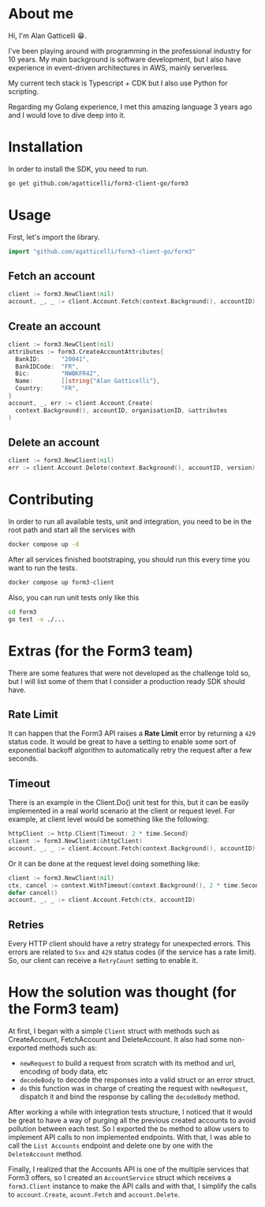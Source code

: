# About me

Hi, I'm Alan Gatticelli 😁.

I've been playing around with programming in the professional industry for 10 years. My main background is software development, but I also have experience in event-driven architectures in AWS, mainly serverless.

My current tech stack is Typescript + CDK but I also use Python for scripting.

Regarding my Golang experience, I met this amazing language 3 years ago and I would love to dive deep into it.

# Installation

In order to install the SDK, you need to run.

```bash
go get github.com/agatticelli/form3-client-go/form3
```

# Usage

First, let's import the library.

```go
import "github.com/agatticelli/form3-client-go/form3"
```

## Fetch an account

```go
client := form3.NewClient(nil)
account, _, _ := client.Account.Fetch(context.Background(), accountID)
```

## Create an account

```go
client := form3.NewClient(nil)
attributes := form3.CreateAccountAttributes{
  BankID:      "20041",
  BankIDCode:  "FR",
  Bic:         "NWBKFR42",
  Name:        []string{"Alan Gatticelli"},
  Country:     "FR",
}
account, _, err := client.Account.Create(
  context.Background(), accountID, organisationID, &attributes
)
```

## Delete an account

```go
client := form3.NewClient(nil)
err := client.Account.Delete(context.Background(), accountID, version)
```

# Contributing

In order to run all available tests, unit and integration, you need to be in the root path and start all the services with

```bash
docker compose up -d
```

After all services finished bootstraping, you should run this every time you want to run the tests.

```bash
docker compose up form3-client
```

Also, you can run unit tests only like this

```bash
cd form3
go test -v ./...
```

# Extras (for the Form3 team)

There are some features that were not developed as the challenge told so, but I will list some of them that I consider a production ready SDK should have.

## Rate Limit

It can happen that the Form3 API raises a **Rate Limit** error by returning a `429` status code. It would be great to have a setting to enable some sort of exponential backoff algorithm to automatically retry the request after a few seconds.

## Timeout

There is an example in the Client.Do() unit test for this, but it can be easily implemented in a real world scenario at the client or request level.
For example, at client level would be something like the following:

```go
httpClient := http.Client{Timeout: 2 * time.Second}
client := form3.NewClient(&httpClient)
account, _, _ := client.Account.Fetch(context.Background(), accountID)
```

Or it can be done at the request level doing something like:

```go
client := form3.NewClient(nil)
ctx, cancel := context.WithTimeout(context.Background(), 2 * time.Second)
defer cancel()
account, _, _ := client.Account.Fetch(ctx, accountID)
```

## Retries

Every HTTP client should have a retry strategy for unexpected errors. This errors are related to `5xx` and `429` status codes (if the service has a rate limit). So, our client can receive a `RetryCount` setting to enable it.

# How the solution was thought (for the Form3 team)

At first, I began with a simple `Client` struct with methods such as CreateAccount, FetchAccount and DeleteAccount. It also had some non-exported methods such as:

- `newRequest` to build a request from scratch with its method and url, encoding of body data, etc
- `decodeBody` to decode the responses into a valid struct or an error struct.
- `do` this function was in charge of creating the request with `newRequest`, dispatch it and bind the response by calling the `decodeBody` method.

After working a while with integration tests structure, I noticed that it would be great to have a way of purging all the previous created accounts to avoid pollution between each test. So I exported the `Do` method to allow users to implement API calls to non implemented endpoints. With that, I was able to call the `List Accounts` endpoint and delete one by one with the `DeleteAccount` method.

Finally, I realized that the Accounts API is one of the multiple services that Form3 offers, so I created an `AccountService` struct which receives a `form3.Client` instance to make the API calls and with that, I simplify the calls to `account.Create`, `acount.Fetch` and `account.Delete`.
